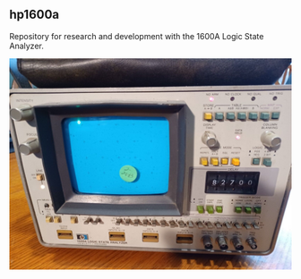 ## hp1600a

Repository for research and development with the 1600A Logic State Analyzer.

![1600a](/images/1600-1.jpg)
